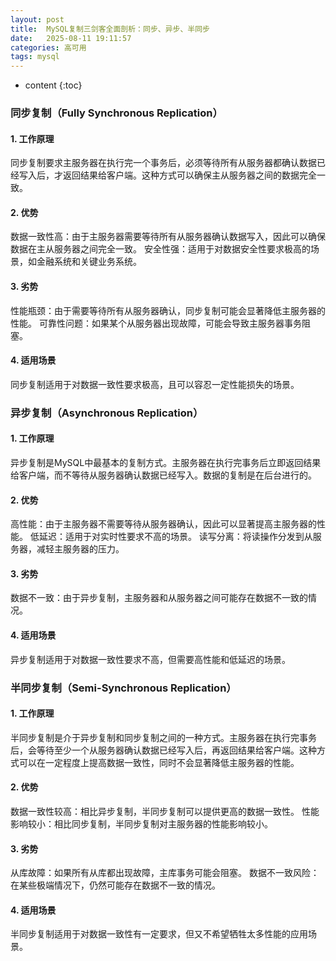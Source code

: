 ```yaml
---
layout: post
title:  MySQL复制三剑客全面剖析：同步、异步、半同步
date:   2025-08-11 19:11:57
categories: 高可用
tags: mysql
---
```


* content
{:toc}

### 同步复制（Fully Synchronous Replication）

#### 1. 工作原理

同步复制要求主服务器在执行完一个事务后，必须等待所有从服务器都确认数据已经写入后，才返回结果给客户端。这种方式可以确保主从服务器之间的数据完全一致。

#### 2. 优势

数据一致性高：由于主服务器需要等待所有从服务器确认数据写入，因此可以确保数据在主从服务器之间完全一致。
安全性强：适用于对数据安全性要求极高的场景，如金融系统和关键业务系统。

#### 3. 劣势

性能瓶颈：由于需要等待所有从服务器确认，同步复制可能会显著降低主服务器的性能。
可靠性问题：如果某个从服务器出现故障，可能会导致主服务器事务阻塞。

#### 4. 适用场景

同步复制适用于对数据一致性要求极高，且可以容忍一定性能损失的场景。

### 异步复制（Asynchronous Replication）

#### 1. 工作原理

异步复制是MySQL中最基本的复制方式。主服务器在执行完事务后立即返回结果给客户端，而不等待从服务器确认数据已经写入。数据的复制是在后台进行的。

#### 2. 优势

高性能：由于主服务器不需要等待从服务器确认，因此可以显著提高主服务器的性能。
低延迟：适用于对实时性要求不高的场景。
读写分离：将读操作分发到从服务器，减轻主服务器的压力。

#### 3. 劣势

数据不一致：由于异步复制，主服务器和从服务器之间可能存在数据不一致的情况。

#### 4. 适用场景

异步复制适用于对数据一致性要求不高，但需要高性能和低延迟的场景。

### 半同步复制（Semi-Synchronous Replication）

#### 1. 工作原理

半同步复制是介于异步复制和同步复制之间的一种方式。主服务器在执行完事务后，会等待至少一个从服务器确认数据已经写入后，再返回结果给客户端。这种方式可以在一定程度上提高数据一致性，同时不会显著降低主服务器的性能。

#### 2. 优势

数据一致性较高：相比异步复制，半同步复制可以提供更高的数据一致性。
性能影响较小：相比同步复制，半同步复制对主服务器的性能影响较小。

#### 3. 劣势

从库故障：如果所有从库都出现故障，主库事务可能会阻塞。
数据不一致风险：在某些极端情况下，仍然可能存在数据不一致的情况。

#### 4. 适用场景

半同步复制适用于对数据一致性有一定要求，但又不希望牺牲太多性能的应用场景。